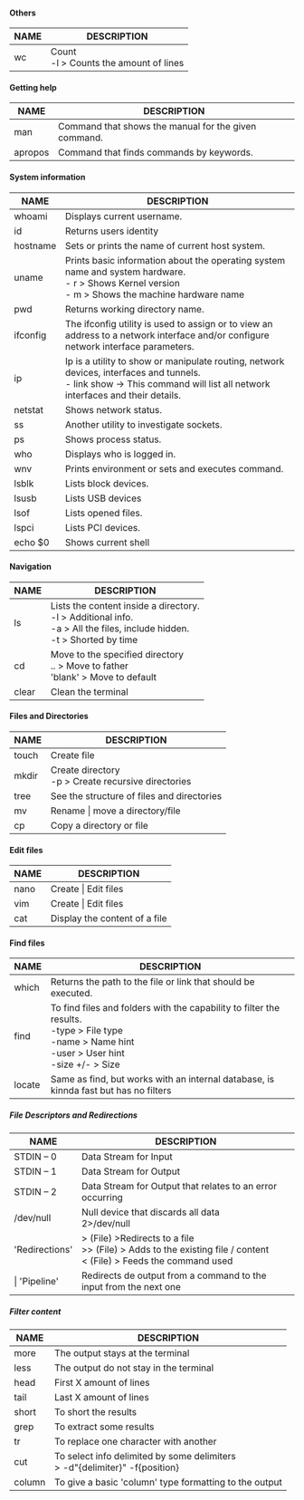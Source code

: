 #### Others

| NAME | DESCRIPTION                              |
| ---- | ---------------------------------------- |
| wc   | Count<br>-l > Counts the amount of lines |

#### Getting help

| NAME    | DESCRIPTION                                          |
| ------- | ---------------------------------------------------- |
| man     | Command that shows the manual for the given command. |
| apropos | Command that finds commands by keywords.             |
#### System information

| NAME     | DESCRIPTION                                                                                                                                                                |
| -------- | -------------------------------------------------------------------------------------------------------------------------------------------------------------------------- |
| whoami   | Displays current username.                                                                                                                                                 |
| id       | Returns users identity                                                                                                                                                     |
| hostname | Sets or prints the name of current host system.                                                                                                                            |
| uname    | Prints basic information about the operating system name and system hardware.<br>- r > Shows Kernel version<br>- m > Shows the machine hardware name                       |
| pwd      | Returns working directory name.                                                                                                                                            |
| ifconfig | The ifconfig utility is used to assign or to view an address to a network interface and/or configure network interface parameters.                                         |
| ip       | Ip is a utility to show or manipulate routing, network devices, interfaces and tunnels.<br>- link show -> This command will list all network interfaces and their details. |
| netstat  | Shows network status.                                                                                                                                                      |
| ss       | Another utility to investigate sockets.                                                                                                                                    |
| ps       | Shows process status.                                                                                                                                                      |
| who      | Displays who is logged in.                                                                                                                                                 |
| wnv      | Prints environment or sets and executes command.                                                                                                                           |
| lsblk    | Lists block devices.                                                                                                                                                       |
| lsusb    | Lists USB devices                                                                                                                                                          |
| lsof     | Lists opened files.                                                                                                                                                        |
| lspci    | Lists PCI devices.                                                                                                                                                         |
| echo $0  | Shows current shell                                                                                                                                                        |

#### Navigation

| NAME  | DESCRIPTION                                                                                                                   |
| ----- | ----------------------------------------------------------------------------------------------------------------------------- |
| ls    | Lists the content inside a directory.<br>-l > Additional info.<br>-a > All the files, include hidden.<br>-t > Shorted by time |
| cd    | Move to the specified directory  <br>.. > Move to father<br>'blank' > Move to default                                         |
| clear | Clean the terminal                                                                                                            |

#### Files and Directories

| NAME  | DESCRIPTION                                           |
| ----- | ----------------------------------------------------- |
| touch | Create file                                           |
| mkdir | Create directory<br>-p > Create recursive directories |
| tree  | See the structure of files and directories            |
| mv    | Rename \| move a directory/file                       |
| cp    | Copy a directory or file                              |

#### Edit files

| NAME | DESCRIPTION                   |
| ---- | ----------------------------- |
| nano | Create \| Edit files          |
| vim  | Create \| Edit files          |
| cat  | Display the content of a file |
#### Find files

| NAME   | DESCRIPTION                                                                                                                                             |
| ------ | ------------------------------------------------------------------------------------------------------------------------------------------------------- |
| which  | Returns the path to the file or link that should be executed.                                                                                           |
| find   | To find files and folders with the capability to filter the results.<br>-type > File type<br>-name > Name hint<br>-user > User hint<br>-size +/- > Size |
| locate | Same as find, but works with an internal database, is kinnda fast but has no filters                                                                    |
##### File Descriptors and Redirections

| NAME           | DESCRIPTION                                                                                                           |
| -------------- | --------------------------------------------------------------------------------------------------------------------- |
| STDIN – 0      | Data Stream for Input                                                                                                 |
| STDIN – 1      | Data Stream for Output                                                                                                |
| STDIN – 2      | Data Stream for Output that relates to an error occurring                                                             |
| /dev/null      | Null device that discards all data<br>2>/dev/null                                                                     |
| 'Redirections' | > (File) >Redirects to a file<br>>> (File) > Adds to the existing file / content<br>< (File) > Feeds the command used |
| \| 'Pipeline'  | Redirects de output from a command to the input from the next one                                                     |
##### Filter content

| NAME   | DESCRIPTION                                                                   |
| ------ | ----------------------------------------------------------------------------- |
| more   | The output stays at the terminal                                              |
| less   | The output do not stay in the terminal                                        |
| head   | First X amount of lines                                                       |
| tail   | Last X amount of lines                                                        |
| short  | To short the results                                                          |
| grep   | To extract some results                                                       |
| tr     | To replace one character with another                                         |
| cut    | To select info delimited by some delimiters<br>> -d"{delimiter}" -f{position} |
| column | To give a basic 'column' type formatting to the output                        |
